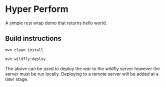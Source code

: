 # Hyper Perform

A simple rest wrap demo that returns hello world.

## Build instructions

```bash
mvn clean install
```

```bash
mvn wildfly:deploy
```

The above can be used to deploy the *war* to the wildfly server however the server must be run locally. Deploying to a remote server will be added at a later stage.
